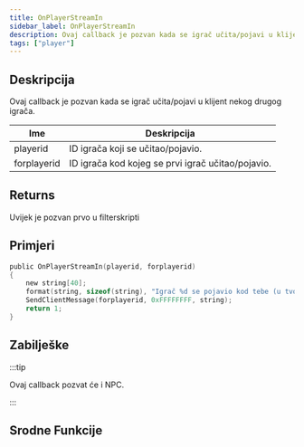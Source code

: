 ```yaml
---
title: OnPlayerStreamIn
sidebar_label: OnPlayerStreamIn
description: Ovaj callback je pozvan kada se igrač učita/pojavi u klijent nekog drugog igrača.
tags: ["player"]
---
```


## Deskripcija

Ovaj callback je pozvan kada se igrač učita/pojavi u klijent nekog drugog igrača.

| Ime         | Deskripcija                                       |
| ----------- | ------------------------------------------------- |
| playerid    | ID igrača koji se učitao/pojavio.                 |
| forplayerid | ID igrača kod kojeg se prvi igrač učitao/pojavio. |

## Returns

Uvijek je pozvan prvo u filterskripti

## Primjeri

```c
public OnPlayerStreamIn(playerid, forplayerid)
{
    new string[40];
    format(string, sizeof(string), "Igrač %d se pojavio kod tebe (u tvom klijentu).", playerid);
    SendClientMessage(forplayerid, 0xFFFFFFFF, string);
    return 1;
}
```

## Zabilješke

:::tip

Ovaj callback pozvat će i NPC.

:::

## Srodne Funkcije
